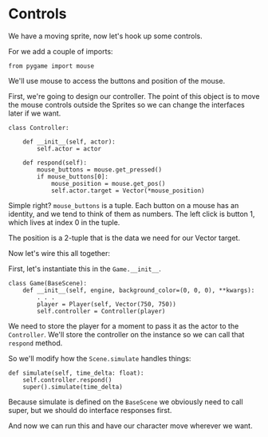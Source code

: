 # Controls

We have a moving sprite, now let's hook up some controls.

For we add a couple of imports:

    from pygame import mouse

We'll use mouse to access the buttons and position of the mouse.

First, we're going to design our controller. The point of this object
is to move the mouse controls outside the Sprites so we can change the
interfaces later if we want.

    class Controller:

        def __init__(self, actor):
            self.actor = actor

        def respond(self):
            mouse_buttons = mouse.get_pressed()
            if mouse_buttons[0]:
                mouse_position = mouse.get_pos()
                self.actor.target = Vector(*mouse_position)

Simple right? `mouse_buttons` is a tuple. Each button on a mouse has an
identity, and we tend to think of them as numbers. The left click is
button 1, which lives at index 0 in the tuple.

The position is a 2-tuple that is the data we need for our Vector
target.

Now let's wire this all together:

First, let's instantiate this in the `Game.__init__`.

    class Game(BaseScene):
        def __init__(self, engine, background_color=(0, 0, 0), **kwargs):
            . . .
            player = Player(self, Vector(750, 750))
            self.controller = Controller(player)

We need to store the player for a moment to pass it as the actor to the
`Controller`. We'll store the controller on the instance so we can call
that `respond` method.

So we'll modify how the `Scene.simulate` handles things:

    def simulate(self, time_delta: float):
        self.controller.respond()
        super().simulate(time_delta)

Because simulate is defined on the `BaseScene` we obviously need to call
super, but we should do interface responses first.

And now we can run this and have our character move wherever we want.